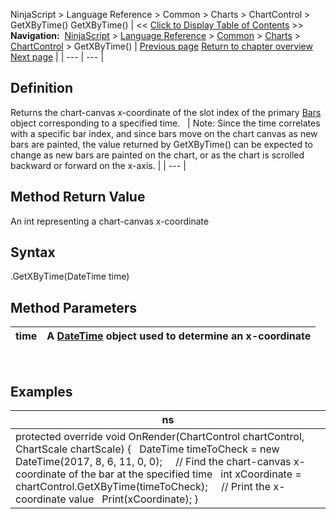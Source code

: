 ﻿
NinjaScript > Language Reference > Common > Charts > ChartControl > GetXByTime()
GetXByTime()
| << [Click to Display Table of Contents](getxbytime.md) >> **Navigation:**     [NinjaScript](ninjascript-1.md) > [Language Reference](language_reference_wip-1.md) > [Common](common-1.md) > [Charts](chart-1.md) > [ChartControl](chartcontrol-1.md) > GetXByTime() | [Previous page](getxbybarindex-1.md) [Return to chapter overview](chartcontrol-1.md) [Next page](chartcontrol_indicators-1.md) |
| --- | --- |
## Definition
Returns the chart-canvas x-coordinate of the slot index of the primary [Bars](bars-1.md) object corresponding to a specified time. 
 
| Note: Since the time correlates with a specific bar index, and since bars move on the chart canvas as new bars are painted, the value returned by GetXByTime() can be expected to change as new bars are painted on the chart, or as the chart is scrolled backward or forward on the x-axis. |
| --- |

## Method Return Value
An int representing a chart-canvas x-coordinate
## 
## Syntax
<ChartControl>.GetXByTime(DateTime time)
## 
## Method Parameters
| time | A [DateTime](https://msdn.microsoft.com/en-us/library/system.datetime(v=vs.110).aspx) object used to determine an x-coordinate |
| --- | --- |

 
## 
## Examples
| ns |
| --- |
| protected override void OnRender(ChartControl chartControl, ChartScale chartScale) {    DateTime timeToCheck = new DateTime(2017, 8, 6, 11, 0, 0);      // Find the chart-canvas x-coordinate of the bar at the specified time     int xCoordinate = chartControl.GetXByTime(timeToCheck);      // Print the x-coordinate value    Print(xCoordinate); } |
